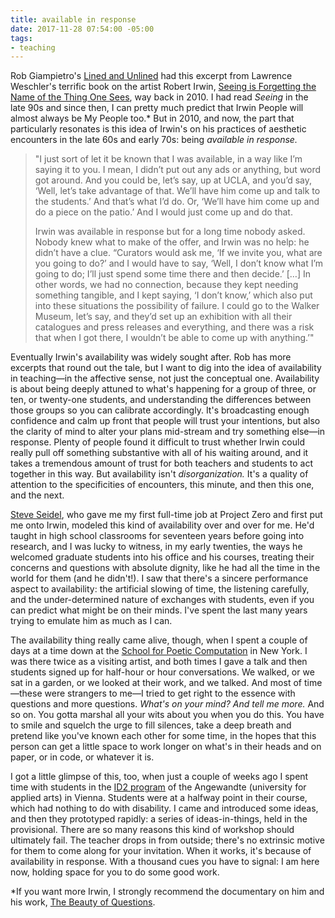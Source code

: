 ```yaml
---
title: available in response
date: 2017-11-28 07:54:00 -05:00
tags:
- teaching
---
```


Rob Giampietro's [Lined and Unlined](https://linedandunlined.com/archive/being-available) had this excerpt from Lawrence Weschler's terrific book on the artist Robert Irwin, [Seeing is Forgetting the Name of the Thing One Sees](http://shop.harvard.com/search/site/seeing+is+forgetting), way back in 2010. I had read *Seeing* in the late 90s and since then, I can pretty much predict that Irwin People will almost always be My People too.* But in 2010, and now, the part that particularly resonates is this idea of Irwin's on his practices of aesthetic encounters in the late 60s and early 70s: being *available in response.*

>"I just sort of let it be known that I was available, in a way like I’m saying it to you. I mean, I didn’t put out any ads or anything, but word got around. And you could be, let’s say, up at UCLA, and you’d say, ‘Well, let’s take advantage of that. We’ll have him come up and talk to the students.’ And that’s what I’d do. Or, ‘We’ll have him come up and do a piece on the patio.’ And I would just come up and do that.
>
>Irwin was available in response but for a long time nobody asked. Nobody knew what to make of the offer, and Irwin was no help: he didn’t have a clue. “Curators would ask me, ‘If we invite you, what are you going to do?’ and I would have to say, ‘Well, I don’t know what I’m going to do; I’ll just spend some time there and then decide.’ […] In other words, we had no connection, because they kept needing something tangible, and I kept saying, ‘I don’t know,’ which also put into these situations the possibility of failure. I could go to the Walker Museum, let’s say, and they’d set up an exhibition with all their catalogues and press releases and everything, and there was a risk that when I got there, I wouldn’t be able to come up with anything.’"

Eventually Irwin's availability was widely sought after. Rob has more excerpts that round out the tale, but I want to dig into the idea of availability in teaching—in the affective sense, not just the conceptual one. Availability is about being deeply attuned to what's happening for a group of three, or ten, or twenty-one students, and understanding the differences between those groups so you can calibrate accordingly. It's broadcasting enough confidence and calm up front that people will trust your intentions, but also the clarity of mind to alter your plans mid-stream and try something else—in response. Plenty of people found it difficult to trust whether Irwin could really pull off something substantive with all of his waiting around, and it takes a tremendous amount of trust for both teachers and students to act together in this way. But availability isn't *disorganization.* It's a quality of attention to the specificities of encounters, this minute, and then this one, and the next. 

[Steve Seidel](https://www.gse.harvard.edu/faculty/steven-seidel), who gave me my first full-time job at Project Zero and first put me onto Irwin, modeled this kind of availability over and over for me. He'd taught in high school classrooms for seventeen years before going into research, and I was lucky to witness, in my early twenties, the ways he welcomed graduate students into his office and his courses, treating their concerns and questions with absolute dignity, like he had all the time in the world for them (and he didn't!). I saw that there's a sincere performance aspect to availability: the artificial slowing of time, the listening carefully, and the under-determined nature of exchanges with students, even if you can predict what might be on their minds. I've spent the last many years trying to emulate him as much as I can.

The availability thing really came alive, though, when I spent a couple of days at a time down at the [School for Poetic Computation](http://sfpc.io/) in New York. I was there twice as a visiting artist, and both times I gave a talk and then students signed up for half-hour or hour conversations. We walked, or we sat in a garden, or we looked at their work, and we talked. And most of time—these were strangers to me—I tried to get right to the essence with questions and more questions. *What's on your mind? And tell me more.* And so on. You gotta marshal all your wits about you when you do this. You have to smile and squelch the urge to fill silences, take a deep breath and pretend like you've known each other for some time, in the hopes that this person can get a little space to work longer on what's in their heads and on paper, or in code, or whatever it is.

I got a little glimpse of this, too, when just a couple of weeks ago I spent time with students in the [ID2 program](http://id2studio.at/) of the Angewandte (university for applied arts) in Vienna. Students were at a halfway point in their course, which had nothing to do with disability. I came and introduced some ideas, and then they prototyped rapidly: a series of ideas-in-things, held in the provisional. There are so many reasons this kind of workshop should ultimately fail. The teacher drops in from outside; there's no extrinsic motive for them to come along for your invitation. When it works, it's because of availability in response. With a thousand cues you have to signal: I am here now, holding space for you to do some good work.

*If you want more Irwin, I strongly recommend the documentary on him and his work, [The Beauty of Questions](http://www.worldcat.org/title/robert-irwin-the-beauty-of-questions/oclc/61432058).

